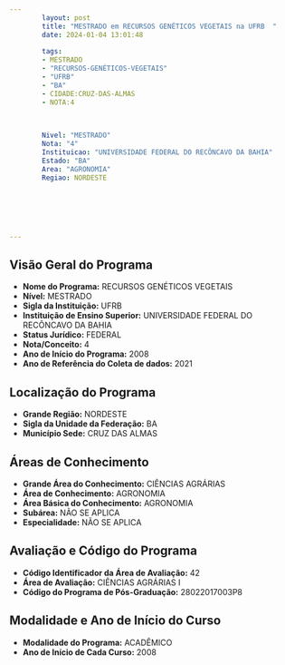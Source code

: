 ```yaml
---
        layout: post
        title: "MESTRADO em RECURSOS GENÉTICOS VEGETAIS na UFRB  "
        date: 2024-01-04 13:01:48
     
        tags:
        - MESTRADO
        - "RECURSOS-GENÉTICOS-VEGETAIS"
        - "UFRB"
        - "BA"
        - CIDADE:CRUZ-DAS-ALMAS
        - NOTA:4
        
       

        Nivel: "MESTRADO"
        Nota: "4"
        Instituicao: "UNIVERSIDADE FEDERAL DO RECÔNCAVO DA BAHIA"
        Estado: "BA"
        Area: "AGRONOMIA"
        Regiao: NORDESTE
        
        
        
        
        
        
---
```

## Visão Geral do Programa
- **Nome do Programa:** RECURSOS GENÉTICOS VEGETAIS
- **Nível:** MESTRADO
- **Sigla da Instituição:** UFRB
- **Instituição de Ensino Superior:** UNIVERSIDADE FEDERAL DO RECÔNCAVO DA BAHIA
- **Status Jurídico:** FEDERAL
- **Nota/Conceito:** 4
- **Ano de Início do Programa:** 2008
- **Ano de Referência do Coleta de dados:** 2021

## Localização do Programa
- **Grande Região:** NORDESTE
- **Sigla da Unidade da Federação:** BA
- **Município Sede:** CRUZ DAS ALMAS

## Áreas de Conhecimento
- **Grande Área do Conhecimento:** CIÊNCIAS AGRÁRIAS
- **Área de Conhecimento:** AGRONOMIA
- **Área Básica do Conhecimento:** AGRONOMIA
- **Subárea:** NÃO SE APLICA
- **Especialidade:** NÃO SE APLICA

## Avaliação e Código do Programa
- **Código Identificador da Área de Avaliação:** 42
- **Área de Avaliação:** CIÊNCIAS AGRÁRIAS I
- **Código do Programa de Pós-Graduação:** 28022017003P8


## Modalidade e Ano de Início do Curso
- **Modalidade do Programa:** ACADÊMICO
- **Ano de Início de Cada Curso:** 2008
